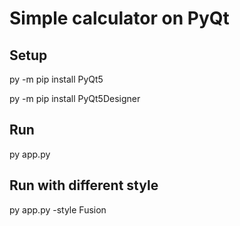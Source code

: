 # Simple calculator on PyQt

## Setup

py -m pip install PyQt5

py -m pip install PyQt5Designer

## Run

py app.py

## Run with different style

py app.py -style Fusion
